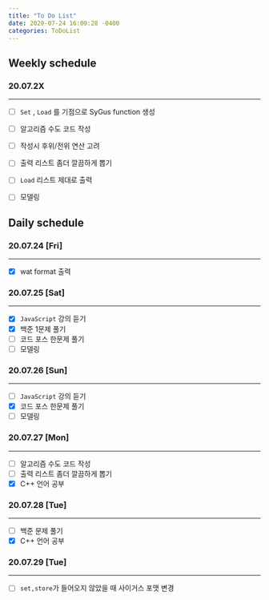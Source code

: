```yaml
---
title: "To Do List"
date: 2020-07-24 16:00:28 -0400
categories: ToDoList
---
```


## Weekly schedule

### 20.07.2X
***
- [ ] ```Set``` , ```Load``` 를 기점으로 SyGus function 생성
- [ ] 알고리즘 수도 코드 작성
- [ ] 작성시 후위/전위 연산 고려
- [ ] 출력 리스트 좀더 깔끔하게 뽑기
- [ ] ```Load``` 리스트 제대로 출력
- [ ] 모델링


## Daily schedule

### 20.07.24 [Fri]
***
- [x] wat format 출력

### 20.07.25 [Sat]
***
- [x] ```JavaScript``` 강의 듣기
- [x] 백준 1문제 풀기
- [ ] 코드 포스 한문제 풀기
- [ ] 모델링

### 20.07.26 [Sun]
***
- [ ] ```JavaScript``` 강의 듣기
- [x] 코드 포스 한문제 풀기
- [ ] 모델링

### 20.07.27 [Mon]
***
- [ ] 알고리즘 수도 코드 작성
- [ ] 출력 리스트 좀더 깔끔하게 뽑기
- [x] C++ 언어 공부

### 20.07.28 [Tue]
***
- [ ] 백준 문제 풀기
- [x] C++ 언어 공부

### 20.07.29 [Tue]
***
- [ ] ```set,store```가 들어오지 않았을 때 사이거스 포맷 변경

